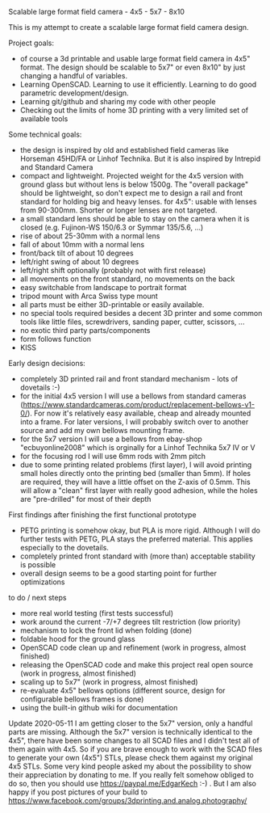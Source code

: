 Scalable large format field camera - 4x5 - 5x7 - 8x10

This is my attempt to create a scalable large format field camera design.

Project goals:
- of course a 3d printable and usable large format field camera in 4x5" format. The design should be scalable to 5x7" or even 8x10" by just changing a handful of variables.
- Learning OpenSCAD. Learning to use it efficiently. Learning to do good parametric development/design.
- Learning git/github and sharing my code with other people
- Checking out the limits of home 3D printing with a very limited set of available tools

Some technical goals:
- the design is inspired by old and established field cameras like Horseman 45HD/FA or Linhof Technika. But it is also inspired by Intrepid and Standard Camera
- compact and lightweight. Projected weight for the 4x5 version with ground glass but without lens is below 1500g. The "overall package" should be lightweight, so don't expect me to design a rail and front standard for holding big and heavy lenses. for 4x5": usable with lenses from 90-300mm. Shorter or longer lenses are not targeted.
- a small standard lens should be able to stay on the camera when it is closed (e.g. Fujinon-WS 150/6.3 or Symmar 135/5.6, ...)
- rise of about 25-30mm with a normal lens
- fall of about 10mm with a normal lens
- front/back tilt of about 10 degrees
- left/right swing of about 10 degrees
- left/right shift optionally (probably not with first release)
- all movements on the front standard, no movements on the back
- easy switchable from landscape to portrait format
- tripod mount with Arca Swiss type mount
- all parts must be either 3D-printable or easily available.
- no special tools required besides a decent 3D printer and some common tools like little files, screwdrivers, sanding paper, cutter, scissors, ...
- no exotic third party parts/components
- form follows function
- KISS

Early design decisions:
- completely 3D printed rail and front standard mechanism - lots of dovetails :-)
- for the initial 4x5 version I will use a bellows from standard cameras (https://www.standardcameras.com/product/replacement-bellows-v1-0/). For now it's relatively easy available, cheap and already mounted into a frame. For later versions, I will probably switch over to another source and add my own bellows mounting frame.
- for the 5x7 version I will use a bellows from ebay-shop "ecbuyonline2008" which is orginally for a Linhof Technika 5x7 IV or V
- for the focusing rod I will use 6mm rods with 2mm pitch
- due to some printing related problems (first layer), I will avoid printing small holes directly onto the printing bed (smaller than 5mm). If holes are required, they will have a little offset on the Z-axis of 0.5mm. This will allow a "clean" first layer with really good adhesion, while the holes are "pre-drilled" for most of their depth

First findings after finishing the first functional prototype
- PETG printing is somehow okay, but PLA is more rigid. Although I will do further tests with PETG, PLA stays the preferred material. This applies especially to the dovetails.
- completely printed front standard with (more than) acceptable stability is possible
- overall design seems to be a good starting point for further optimizations

to do / next steps
- more real world testing (first tests successful)
- work around the current -7/+7 degrees tilt restriction (low priority)
- mechanism to lock the front lid when folding (done)
- foldable hood for the ground glass
- OpenSCAD code clean up and refinement (work in progress, almost finished)
- releasing the OpenSCAD code and make this project real open source  (work in progress, almost finished)
- scaling up to 5x7" (work in progress, almost finished)
- re-evaluate 4x5" bellows options (different source, design for configurable bellows frames is done) 
- using the built-in github wiki for documentation

Update 2020-05-11
I am getting closer to the 5x7" version, only a handful parts are missing.
Although the 5x7" version is technically identical to the 4x5", there have been some changes to all SCAD files and I didn't test all of them again with 4x5. 
So if you are brave enough to work with the SCAD files to generate your own (4x5") STLs, please check them against my original 4x5 STLs.
Some very kind people asked my about the possibility to show their appreciation by donating to me.
If you really felt somehow obliged to do so, then you should use https://paypal.me/EdgarKech :-) .
But I am also happy if you post pictures of your build to https://www.facebook.com/groups/3dprinting.and.analog.photography/


